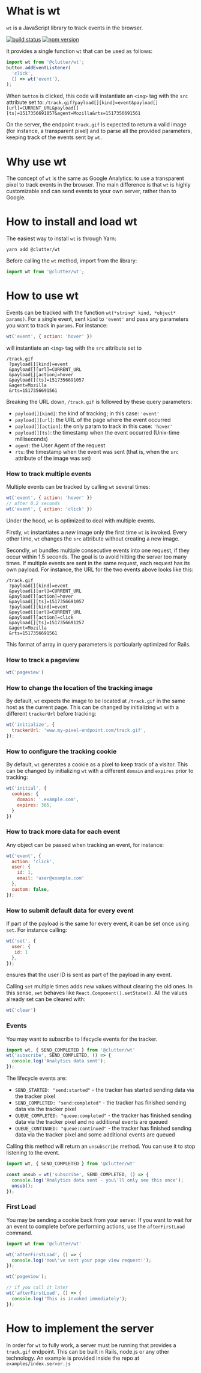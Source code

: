 # What is wt

`wt` is a JavaScript library to track events in the browser.

[![build status](https://img.shields.io/circleci/project/github/clutter/wt-client.svg)](https://circleci.com/gh/clutter/wt-client)
[![npm version](https://img.shields.io/npm/v/@clutter/wt.svg?style=flat-square)](https://www.npmjs.com/package/@clutter/wt)

It provides a single function `wt` that can be used as follows:

```js
import wt from '@clutter/wt';
button.addEventListener(
  'click',
  () => wt('event'),
);
```

When `button` is clicked, this code will instantiate an `<img>` tag with the `src` attribute set to:
`/track.gif?payload[][kind]=event&payload[][url]=CURRENT_URL&payload[][ts]=1517356691057&agent=Mozilla&rts=1517356691561`

On the server, the endpoint `track.gif` is expected to return a valid image (for instance, a transparent pixel)
and to parse all the provided parameters, keeping track of the events sent by `wt`.

# Why use wt

The concept of `wt` is the same as Google Analytics: to use a transparent pixel to track events in the browser.
The main difference is that `wt` is highly customizable and can send events to your own server, rather than to Google.

# How to install and load wt

The easiest way to install `wt` is through Yarn:

```
yarn add @clutter/wt
```

Before calling the `wt` method, import from the library:

```js
import wt from '@clutter/wt';
```

# How to use wt

Events can be tracked with the function `wt(*string* kind, *object* params)`.
For a single event, sent `kind` to `'event'` and pass any parameters you want to track in `params`.
For instance:

```js
wt('event', { action: 'hover' })
```

will instantiate an `<img>` tag with the `src` attribute set to

```
/track.gif
 ?payload[][kind]=event
 &payload[][url]=CURRENT_URL
 &payload[][action]=hover
 &payload[][ts]=1517356691057
 &agent=Mozilla
 &rts=1517356691561
```

Breaking the URL down, `/track.gif` is followed by these query parameters:

- `payload[][kind]`: the kind of tracking; in this case: `'event'`
- `payload[][url]`: the URL of the page where the event occurred
- `payload[][action]`: the only param to track in this case: `'hover'`
- `payload[][ts]`: the timestamp when the event occurred (Unix-time milliseconds)
- `agent`: the User Agent of the request
- `rts`: the timestamp when the event was sent (that is, when the `src` attribute of the image was set)

### How to track multiple events

Multiple events can be tracked by calling `wt` several times:

```js
wt('event', { action: 'hover' })
// after 0.2 seconds
wt('event', { action: 'click' })
```

Under the hood, `wt` is optimized to deal with multiple events.

Firstly, `wt` instantiates a *new* image only the first time `wt` is invoked.
Every other time, `wt` changes the `src` attribute without creating a new image.

Secondly, `wt` bundles multiple consecutive events into one request, if they occur within 1.5 seconds.
The goal is to avoid hitting the server too many times.
If multiple events are sent in the same request, each request has its own payload.
For instance, the URL for the two events above looks like this:

```
/track.gif
 ?payload[][kind]=event
 &payload[][url]=CURRENT_URL
 &payload[][action]=hover
 &payload[][ts]=1517356691057
 ?payload[][kind]=event
 &payload[][url]=CURRENT_URL
 &payload[][action]=click
 &payload[][ts]=1517356691257
 &agent=Mozilla
 &rts=1517356691561
```

This format of array in query parameters is particularly optimized for Rails.

### How to track a pageview

```js
wt('pageview')
```

### How to change the location of the tracking image

By default, `wt` expects the image to be located at `/track.gif` in the same host as the current page.
This can be changed by initializing `wt` with a different `trackerUrl` before tracking:

```js
wt('initialize', {
  trackerUrl: 'www.my-pixel-endpoint.com/track.gif',
});
```

### How to configure the tracking cookie

By default, `wt` generates a cookie as a pixel to keep track of a visitor.
This can be changed by initializing `wt` with a different `domain` and `expires` prior to tracking:

```js
wt('initial', {
  cookies: {
    domain: '.example.com',
    expires: 365,
  }
})
```

### How to track more data for each event

Any object can be passed when tracking an event, for instance:

```js
wt('event', {
  action: 'click',
  user: {
    id: 1,
    email: 'user@example.com'
  },
  custom: false,
});
```

### How to submit default data for every event

If part of the payload is the same for every event, it can be set once using `set`. For instance calling:

```js
wt('set', {
  user: {
   id: 1  
  },
});
```

ensures that the user ID is sent as part of the payload in any event.

Calling `set` multiple times adds new values without clearing the old ones.
In this sense, `set` behaves like `React.Component().setState()`.
All the values already set can be cleared with:

```js
wt('clear')
```

### Events

You may want to subscribe to lifecycle events for the tracker.

```js
import wt, { SEND_COMPLETED } from '@clutter/wt'
wt('subscribe', SEND_COMPLETED, () => {
  console.log('Analytics data sent');
});
```

The lifecycle events are:

- `SEND_STARTED: "send:started"` - the tracker has started sending data via the tracker pixel
- `SEND_COMPLETED: "send:completed"` - the tracker has finished sending data via the tracker pixel
- `QUEUE_COMPLETED: "queue:completed"` - the tracker has finished sending data via the tracker pixel and no additional events are queued
- `QUEUE_CONTINUED: "queue:continued"` - the tracker has finished sending data via the tracker pixel and some additional events are queued

Calling this method will return an `unsubscribe` method. You can use it to stop listening to the event.

```js
import wt, { SEND_COMPLETED } from '@clutter/wt'

const unsub = wt('subscribe', SEND_COMPLETED, () => {
  console.log('Analytics data sent - you\'ll only see this once');
  unsub();
});
```

### First Load

You may be sending a cookie back from your server. If you want to wait for an event to complete before performing actions, use the `afterFirstLoad` command.

```js
import wt from '@clutter/wt'

wt('afterFirstLoad', () => {
  console.log('You\'ve sent your page view request!');
});

wt('pageview');

// if you call it later
wt('afterFirstLoad', () => {
  console.log('This is invoked immediately');
});

```

# How to implement the server

In order for `wt` to fully work, a server must be running that provides a `track.gif` endpoint.
This can be built in Rails, node.js or any other technology.
An example is provided inside the repo at `examples/index.server.js`
